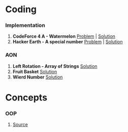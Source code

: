 # Coding

### Implementation
1. **CodeForce 4 A - Watermelon**
    [Problem](https://codeforces.com/problemset/problem/4/A) |
    [Solution](../Coding/Implementation/CodeForce_4_A.java)
2. **Hacker Earth - A special number**
    [Problem](https://www.hackerearth.com/practice/basic-programming/implementation/basics-of-implementation/practice-problems/algorithm/special-number-9-a0cda359/) |
    [Solution](../Coding/Implementation/HackerEarth_SpecialNumber.c)

### AON
1. **Left Rotation - Array of Strings**
    [Solution](../Coding/Strings/Aon_LeftRotation.java)
2. **Fruit Basket**
    [Solution](../Coding/Implementation/Aon_FruitBasket.java)
3. **Wierd Number**
    [Solution](../Coding/Implementation/Aon_WeirdNumber.java)

# Concepts
### OOP
1. [Source](https://www.youtube.com/watch?v=BSVKUk58K6U&list=PL9gnSGHSqcno1G3XjUbwzXHL8_EttOuKk)
